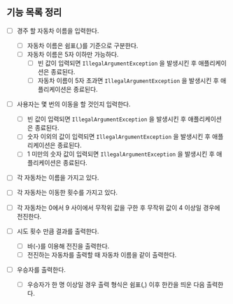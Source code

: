 ## 기능 목록 정리

- [ ] 경주 할 자동차 이름을 입력한다.
    - [ ] 자동차 이름은 쉼표(,)를 기준으로 구분한다.
    - [ ] 자동차 이름은 5자 이하만 가능하다.
        - [ ] 빈 값이 입력되면 `IllegalArgumentException` 을 발생시킨 후 애플리케이션은 종료된다.
        - [ ] 자동차 이름이 5자 초과면 `IllegalArgumentException` 을 발생시킨 후 애플리케이션은 종료된다.

- [ ] 사용자는 몇 번의 이동을 할 것인지 입력한다.
    - [ ] 빈 값이 입력되면 `IllegalArgumentException` 을 발생시킨 후 애플리케이션은 종료된다.
    - [ ] 숫자 이외의 값이 입력되면 `IllegalArgumentException` 을 발생시킨 후 애플리케이션은 종료된다.
    - [ ] 1 미만의 숫자 값이 입력되면 `IllegalArgumentException` 을 발생시킨 후 애플리케이션은 종료된다.

- [ ] 각 자동차는 이름을 가지고 있다.
- [ ] 각 자동차는 이동한 횟수를 가지고 있다.
- [ ] 각 자동차는 0에서 9 사이에서 무작위 값을 구한 후 무작위 값이 4 이상일 경우에 전진한다.

- [ ] 시도 횟수 만큼 결과를 출력한다.
    - [ ] 바(-)를 이용해 전진을 출력한다.
    - [ ] 전진하는 자동차를 출력할 때 자동차 이름을 같이 출력한다.

- [ ] 우승자를 출력한다.
    - [ ] 우승자가 한 명 이상일 경우 출력 형식은 쉼표(,) 이후 한칸을 띄운 다음 출력한다.